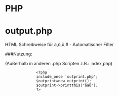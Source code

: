# PHP
# output.php  
HTML Schreibweise für ä,ö,ü,ß - Automatischer Filter

###Nutzung:

(Außerhalb in anderen .php Scripten z.B.: index,php)

                  <?php    
                  include_once 'outprint.php';    
                  $outprint=new outprint();     
                  $outprint->printthis("äaü");  
                  ?>    

